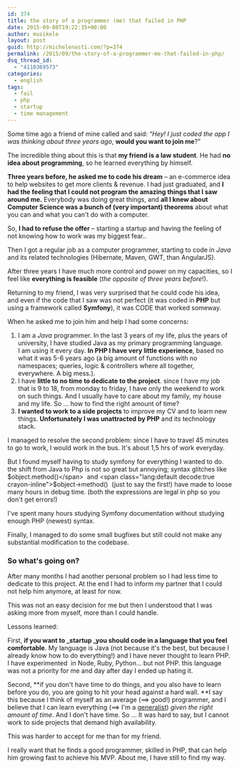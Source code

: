 ```yaml
---
id: 374
title: the story of a programmer (me) that failed in PHP
date: 2015-09-08T19:22:35+00:00
author: musikele
layout: post
guid: http://michelenasti.com/?p=374
permalink: /2015/09/the-story-of-a-programmer-me-that-failed-in-php/
dsq_thread_id:
  - "4110369573"
categories:
  - english
tags:
  - fail
  - php
  - startup
  - time management
---
```

Some time ago a friend of mine called and said: &#8220;_Hey! I just coded the app I was thinking about three years ago_, **would you want to join me**?&#8221;

The incredible thing about this is that **my friend is a law student**. He had **no idea about programming**, so he learned everything by himself.

**Three years before, he asked me to code his dream** &#8211; an e-commerce idea to help websites to get more clients & revenue. I had just graduated, and **I had the feeling that I could not program the amazing things that I saw around me.** Everybody was doing great things, and **all I knew about Computer Science was a bunch of (very important) theorems** about what you can and what you can't do with a computer.

So, **I had to refuse the offer** &#8211; starting a startup and having the feeling of not knowing how to work was my biggest fear..

Then I got a regular job as a computer programmer, starting to code in _Java_ and its related technologies (Hibernate, Maven, GWT, than AngularJS).

After three years I have much more control and power on my capacities, so I feel like **everything is feasible** (_the opposite of three years before_!).

Returning to my friend, I was very surprised that he could code his idea, and even if the code that I saw was not perfect (it was coded in **PHP** but using a framework called **Symfony**), it was CODE that worked someway.

When he asked me to join him and help I had some concerns:

  1. I am a _Java_ programmer. In the last 3 years of my life, plus the years of university, I have studied Java as my primary programming language. I am using it every day. **In PHP I have very little experience**, based no what it was 5-6 years ago (a big amount of functions with no namespaces; queries, logic & controllers where all together, everywhere. A big mess.).
  2. I have **little to no time to dedicate to the project**. since I have my job that is 9 to 18, from monday to friday, I have only the weekend to work on such things. And I usually have to care about my family, my house and my life. So ... how to find the right amount of time?
  3. **I wanted to work to a side projects** to improve my CV and to learn new things. **Unfortunately I was unattracted by PHP** and its technology stack.

I managed to resolve the second problem: since I have to travel 45 minutes to go to work, I would work in the bus. It's about 1,5 hrs of work everyday.

But I found myself having to study symfony for everything I wanted to do. the shift from Java to Php is not so great but annoying; syntax glitches like <span class="lang:default decode:true crayon-inline">$object.method()</span>  and <span class="lang:default decode:true crayon-inline">$object->method()</span>  (just to say the first!) have made to loose many hours in debug time. (both the expressions are legal in php so you don't get errors!)

I've spent many hours studying Symfony documentation without studying enough PHP (newest) syntax.

Finally, I managed to do some small bugfixes but still could not make any substantial modification to the codebase.

### So what's going on?

After many months I had another personal problem so I had less time to dedicate to this project. At the end I had to inform my partner that I could not help him anymore, at least for now.

This was not an easy decision for me but then I understood that I was asking more from myself, more than I could handle.

Lessons learned:

First, **if you want to _startup _you should code in a language that you feel comfortable**. My language is Java (not because it's the best, but because I already know how to do everything!) and I have never thought to learn PHP. I have experimented  in Node, Ruby, Python... but not PHP. this language was not a priority for me and day after day I ended up hating it.

Second, **if you don't have time to do things, and you also have to learn before you do, you are going to hit your head against a hard wall. **I say this because I think of myself as an average (==> good!) programmer, and I believe that I can learn everything (==> I'm a [generalist](http://michelenasti.com/2015/02/quando-assumere-generalisti-vs-specialisti/)) _given the right amount of time_. And I don't have time. So ... It was hard to say, but I cannot work to side projects that demand high availability.

This was harder to accept for me than for my friend.

I really want that he finds a good programmer, skilled in PHP, that can help him growing fast to achieve his MVP. About me, I have still to find my way.